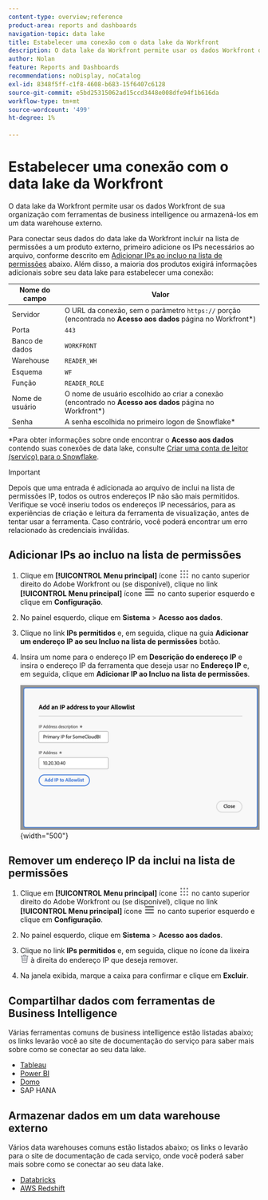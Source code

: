 ```yaml
---
content-type: overview;reference
product-area: reports and dashboards
navigation-topic: data lake
title: Estabelecer uma conexão com o data lake da Workfront
description: O data lake da Workfront permite usar os dados Workfront de sua organização com ferramentas populares de business intelligence ou armazená-los em um data warehouse externo.
author: Nolan
feature: Reports and Dashboards
recommendations: noDisplay, noCatalog
exl-id: 8348f5ff-c1f8-4608-b683-15f6407c6128
source-git-commit: e5bd25315062ad15ccd3448e008dfe94f1b616da
workflow-type: tm+mt
source-wordcount: '499'
ht-degree: 1%

---
```


# Estabelecer uma conexão com o data lake da Workfront

O data lake da Workfront permite usar os dados Workfront de sua organização com ferramentas de business intelligence ou armazená-los em um data warehouse externo.

Para conectar seus dados do data lake da Workfront incluir na lista de permissões a um produto externo, primeiro adicione os IPs necessários ao arquivo, conforme descrito em [Adicionar IPs ao incluo na lista de permissões](#add-ips-to-the-allowlist) abaixo. Além disso, a maioria dos produtos exigirá informações adicionais sobre seu data lake para estabelecer uma conexão:

| Nome do campo | Valor |
|---------------|-------------|
| Servidor | O URL da conexão, sem o parâmetro `https://` porção (encontrada no **Acesso aos dados** página no Workfront*) |
| Porta | `443` |
| Banco de dados | `WORKFRONT` |
| Warehouse | `READER_WH` |
| Esquema | `WF` |
| Função | `READER_ROLE` |
| Nome de usuário | O nome de usuário escolhido ao criar a conexão (encontrado no **Acesso aos dados** página no Workfront*) |
| Senha | A senha escolhida no primeiro logon de Snowflake* |

*Para obter informações sobre onde encontrar o **Acesso aos dados** contendo suas conexões de data lake, consulte [Criar uma conta de leitor (serviço) para o Snowflake](/help/quicksilver/reports-and-dashboards/data-lake/create-a-reader-account.md).

>[!IMPORTANT]
>
>Depois que uma entrada é adicionada ao arquivo de inclui na lista de permissões IP, todos os outros endereços IP não são mais permitidos. Verifique se você inseriu todos os endereços IP necessários, para as experiências de criação e leitura da ferramenta de visualização, antes de tentar usar a ferramenta. Caso contrário, você poderá encontrar um erro relacionado às credenciais inválidas.

## Adicionar IPs ao incluo na lista de permissões

1. Clique em **[!UICONTROL Menu principal]** ícone ![Menu principal](/help/_includes/assets/main-menu-icon.png) no canto superior direito do Adobe Workfront ou (se disponível), clique no link **[!UICONTROL Menu principal]** ícone ![Menu principal](/help/_includes/assets/main-menu-icon-left-nav.png) no canto superior esquerdo e clique em **Configuração**.

1. No painel esquerdo, clique em **Sistema** > **Acesso aos dados**.

1. Clique no link **IPs permitidos** e, em seguida, clique na guia **Adicionar um endereço IP ao seu Incluo na lista de permissões** botão.

1. Insira um nome para o endereço IP em **Descrição do endereço IP** e insira o endereço IP da ferramenta que deseja usar no **Endereço IP** e, em seguida, clique em **Adicionar IP ao Incluo na lista de permissões**.

   ![Adicionar endereço IP](/help/quicksilver/reports-and-dashboards/data-lake/assets/add-IP-allowlist.png) {width="500"}

## Remover um endereço IP da inclui na lista de permissões

1. Clique em **[!UICONTROL Menu principal]** ícone ![Menu principal](/help/_includes/assets/main-menu-icon.png) no canto superior direito do Adobe Workfront ou (se disponível), clique no link **[!UICONTROL Menu principal]** ícone ![Menu principal](/help/_includes/assets/main-menu-icon-left-nav.png) no canto superior esquerdo e clique em **Configuração**.

1. No painel esquerdo, clique em **Sistema** > **Acesso aos dados**.

1. Clique no link **IPs permitidos** e, em seguida, clique no ícone da lixeira ![Ícone Excluir](/help/quicksilver/reports-and-dashboards/data-lake/assets/delete.png) à direita do endereço IP que deseja remover.

1. Na janela exibida, marque a caixa para confirmar e clique em **Excluir**.

## Compartilhar dados com ferramentas de Business Intelligence

Várias ferramentas comuns de business intelligence estão listadas abaixo; os links levarão você ao site de documentação do serviço para saber mais sobre como se conectar ao seu data lake.

* [Tableau](https://help.tableau.com/current/pro/desktop/en-us/basicconnectoverview.htm)
* [Power BI](https://learn.microsoft.com/power-query/connectors/snowflake)
* [Domo](https://www.domo.com/appstore/connector/snowflake-connector/overview)
* SAP HANA

## Armazenar dados em um data warehouse externo

Vários data warehouses comuns estão listados abaixo; os links o levarão para o site de documentação de cada serviço, onde você poderá saber mais sobre como se conectar ao seu data lake.

* [Databricks](https://docs.databricks.com/en/connect/index.html)
* [AWS Redshift](https://docs.aws.amazon.com/redshift/latest/gsg/federated-query.html)
